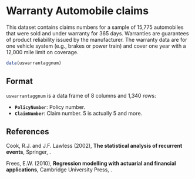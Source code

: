 # Warranty Automobile claims

This dataset contains claims numbers for a sample of 15,775 automobiles that were sold and under warranty for 365 days. Warranties are guarantees of product reliability issued by the manufacturer. The warranty data are for one vehicle system (e.g., brakes or power train) and cover one year with a 12,000 mile limit on coverage.

```r
data(uswarrantaggnum)
```

## Format

`uswarrantaggnum` is a data frame of 8 columns and 1,340 rows:

- **`PolicyNumber`**: Policy number.
- **`ClaimNumber`**: Claim number. 5 is actually 5 and more.

## References

Cook, R.J. and J.F. Lawless (2002), **The statistical analysis of recurrent events**, Springer, .

Frees, E.W. (2010), **Regression modelling with actuarial and financial applications**, Cambridge University Press, .

 
